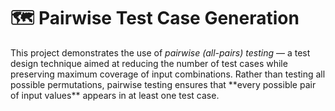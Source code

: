 # 🗺️ Pairwise Test Case Generation

<p>This project demonstrates the use of <i>pairwise (all-pairs) testing</i> — a test design technique aimed at reducing the number of test cases while preserving maximum coverage of input combinations. Rather than testing all possible permutations, pairwise testing ensures that **every possible pair of input values** appears in at least one test case.</p>
